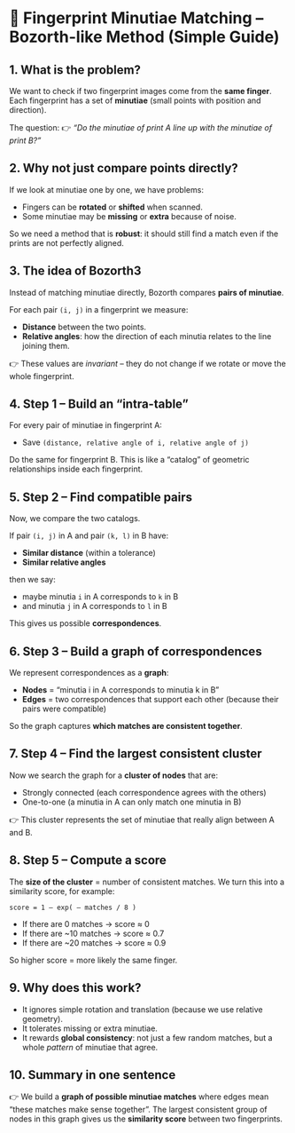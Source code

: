 # 📝 Fingerprint Minutiae Matching – Bozorth-like Method (Simple Guide)

## 1. What is the problem?

We want to check if two fingerprint images come from the **same finger**.
Each fingerprint has a set of **minutiae** (small points with position and direction).

The question:
👉 *“Do the minutiae of print A line up with the minutiae of print B?”*



## 2. Why not just compare points directly?

If we look at minutiae one by one, we have problems:

* Fingers can be **rotated** or **shifted** when scanned.
* Some minutiae may be **missing** or **extra** because of noise.

So we need a method that is **robust**: it should still find a match even if the prints are not perfectly aligned.



## 3. The idea of Bozorth3

Instead of matching minutiae directly, Bozorth compares **pairs of minutiae**.

For each pair `(i, j)` in a fingerprint we measure:

* **Distance** between the two points.
* **Relative angles**: how the direction of each minutia relates to the line joining them.

👉 These values are *invariant* – they do not change if we rotate or move the whole fingerprint.



## 4. Step 1 – Build an “intra-table”

For every pair of minutiae in fingerprint A:

* Save `(distance, relative angle of i, relative angle of j)`

Do the same for fingerprint B.
This is like a “catalog” of geometric relationships inside each fingerprint.


## 5. Step 2 – Find compatible pairs

Now, we compare the two catalogs.

If pair `(i, j)` in A and pair `(k, l)` in B have:

* **Similar distance** (within a tolerance)
* **Similar relative angles**

then we say:

* maybe minutia `i` in A corresponds to `k` in B
* and minutia `j` in A corresponds to `l` in B

This gives us possible **correspondences**.



## 6. Step 3 – Build a graph of correspondences

We represent correspondences as a **graph**:

* **Nodes** = “minutia i in A corresponds to minutia k in B”
* **Edges** = two correspondences that support each other (because their pairs were compatible)

So the graph captures **which matches are consistent together**.



## 7. Step 4 – Find the largest consistent cluster

Now we search the graph for a **cluster of nodes** that are:

* Strongly connected (each correspondence agrees with the others)
* One-to-one (a minutia in A can only match one minutia in B)

👉 This cluster represents the set of minutiae that really align between A and B.



## 8. Step 5 – Compute a score

The **size of the cluster** = number of consistent matches.
We turn this into a similarity score, for example:

```
score = 1 – exp( – matches / 8 )
```

* If there are 0 matches → score ≈ 0
* If there are \~10 matches → score ≈ 0.7
* If there are \~20 matches → score ≈ 0.9

So higher score = more likely the same finger.



## 9. Why does this work?

* It ignores simple rotation and translation (because we use relative geometry).
* It tolerates missing or extra minutiae.
* It rewards **global consistency**: not just a few random matches, but a whole *pattern* of minutiae that agree.



## 10. Summary in one sentence

👉 We build a **graph of possible minutiae matches** where edges mean “these matches make sense together”.
The largest consistent group of nodes in this graph gives us the **similarity score** between two fingerprints.


